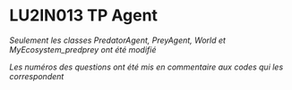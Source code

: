 # LU2IN013 TP Agent

*Seulement les classes PredatorAgent, PreyAgent, World et MyEcosystem_predprey ont été modifié*

*Les numéros des questions ont été mis en commentaire aux codes qui les correspondent*
